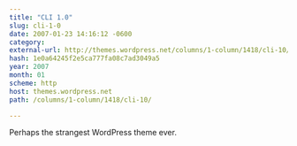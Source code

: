 ```yaml
---
title: "CLI 1.0"
slug: cli-1-0
date: 2007-01-23 14:16:12 -0600
category: 
external-url: http://themes.wordpress.net/columns/1-column/1418/cli-10/
hash: 1e0a64245f2e5ca777fa08c7ad3049a5
year: 2007
month: 01
scheme: http
host: themes.wordpress.net
path: /columns/1-column/1418/cli-10/

---
```


Perhaps the strangest WordPress theme ever.

